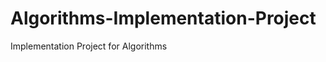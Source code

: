 Algorithms-Implementation-Project
=================================

Implementation Project for Algorithms 
